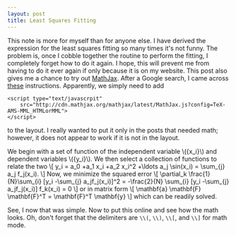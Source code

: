 ```yaml
---
layout: post
title: Least Squares Fitting
---
```


This note is more for myself than for anyone else.  I have derived the
expression for the least squares fitting so many times it's not funny.
The problem is, once I cobble together the routine to perform the
fitting, I completely forget how to do it again.  I hope, this will
prevent me from having to do it ever again if only because it is on my
website.  This post also gives me a chance to try out [MathJax].  After
a Google search, I came across [these][sanchez_mathjax_2014]
instructions.  Apparently, we simply need to add

    <script type="text/javascrpit"
        src="http://cdn.mathjax.org/mathjax/latest/MathJax.js?config=TeX-AMS-MML_HTMLorMML">
    </script>

to the layout.  I really wanted to put it only in the posts that needed
math; however, it does not appear to work if it is not in the layout.

We begin with a set of function of the independent variable
\\(\{x_i\}\\) and dependent variables \\(\{y_i\}\\).  We then select a
collection of functions to relate the two
\\[
    y_i = a_0 +a_1 x_i +a_2 x_i^2 +\ldots a_j \sin(x_i) = \sum_{j} a_j
    f_j(x_i).
\\]
Now, we minimize the squared error
\\[
    \partial_k \frac{1}{N}\sum_{i} [y_i -\sum_{j} a_jf_j(x_i)]^2 =
    -\frac{2}{N} \sum_{i} [y_i -\sum_{j} a_jf_j(x_i)] f_k(x_i) = 0
\\]
or in matrix form
\\[
    \mathbf{a} \mathbf{F} \mathbf{F}^T = \mathbf{F}^T \mathbf{y}
\\]
which can be readily solved.

See, I now that was simple.  Now to put this online and see how the math
looks.  Oh, don't forget that the delimiters are `\\(`, `\\)`, `\\[`, 
and `\\]` for math mode.

[MathJax]: http://www.mathjax.org
[sanchez_mathjax_2014]: http://gastonsanchez.com/blog/opinion/2014/02/16/Mathjax-with-jekyll.html

